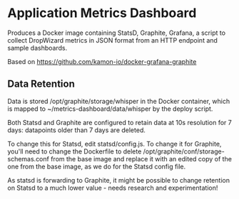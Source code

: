 # Application Metrics Dashboard

Produces a Docker image containing StatsD, Graphite, Grafana, a script to collect DropWizard metrics in JSON format from an HTTP endpoint and sample dashboards.

Based on https://github.com/kamon-io/docker-grafana-graphite

## Data Retention

Data is stored /opt/graphite/storage/whisper in the Docker container, which is mapped to ~/metrics-dashboard/data/whisper by the deploy script.

Both Statsd and Graphite are configured to retain data at 10s resolution for 7 days: datapoints older than 7 days are deleted.

To change this for Statsd, edit statsd/config.js. To change it for Graphite, you'll need to change the Dockerfile to delete /opt/graphite/conf/storage-schemas.conf from the base image and 
replace it with an edited copy of the one from the base image, as we do for the Statsd config file.

As statsd is forwarding to Graphite, it might be possible to change retention on Statsd to a much lower value - needs research and experimentation!